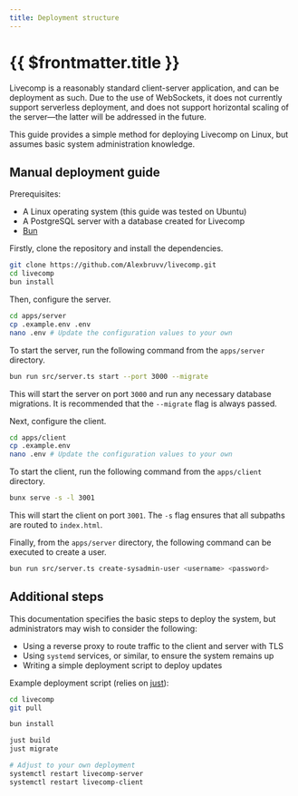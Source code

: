 ```yaml
---
title: Deployment structure
---
```


# {{ $frontmatter.title }}

Livecomp is a reasonably standard client-server application, and can be deployment as such.
Due to the use of WebSockets, it does not currently support serverless deployment, and does not support horizontal scaling of the server—the latter will be addressed in the future.

This guide provides a simple method for deploying Livecomp on Linux, but assumes basic system administration knowledge.

## Manual deployment guide

Prerequisites:

- A Linux operating system (this guide was tested on Ubuntu)
- A PostgreSQL server with a database created for Livecomp
- [Bun](https://bun.sh)

Firstly, clone the repository and install the dependencies.

```bash
git clone https://github.com/Alexbruvv/livecomp.git
cd livecomp
bun install
```

Then, configure the server.

```bash
cd apps/server
cp .example.env .env
nano .env # Update the configuration values to your own
```

To start the server, run the following command from the `apps/server` directory.

```bash
bun run src/server.ts start --port 3000 --migrate
```

This will start the server on port `3000` and run any necessary database migrations.
It is recommended that the `--migrate` flag is always passed.

Next, configure the client.

```bash
cd apps/client
cp .example.env
nano .env # Update the configuration values to your own
```

To start the client, run the following command from the `apps/client` directory.

```bash
bunx serve -s -l 3001
```

This will start the client on port `3001`. The `-s` flag ensures that all subpaths are routed to `index.html`.

Finally, from the `apps/server` directory, the following command can be executed to create a user.

```bash
bun run src/server.ts create-sysadmin-user <username> <password>
```

## Additional steps

This documentation specifies the basic steps to deploy the system, but administrators may wish to consider the following:

- Using a reverse proxy to route traffic to the client and server with TLS
- Using `systemd` services, or similar, to ensure the system remains up
- Writing a simple deployment script to deploy updates

Example deployment script (relies on [just](https://github.com/casey/just)):

```bash
cd livecomp
git pull

bun install

just build
just migrate

# Adjust to your own deployment
systemctl restart livecomp-server
systemctl restart livecomp-client
```

